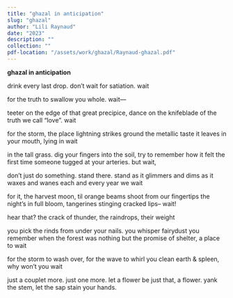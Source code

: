 ```yaml
---
title: "ghazal in anticipation"
slug: "ghazal"
author: "Lili Raynaud"
date: "2023"
description: ""
collection: ""
pdf-location: "/assets/work/ghazal/Raynaud-ghazal.pdf"
---
```


**ghazal in anticipation**

drink every last drop. don’t wait for satiation. wait

for the truth to swallow you whole. wait—

teeter on the edge of that great precipice, dance on the knifeblade
of the truth we call “love”. wait

for the storm, the place lightning strikes ground
the metallic taste it leaves in your mouth, lying in wait

in the tall grass. dig your fingers into the soil, try to remember
how it felt the first time someone tugged at your arteries. but wait,

don’t just do something. stand there. stand as it glimmers and dims
as it waxes and wanes each and every year we wait

for it, the harvest moon, til orange beams shoot from our fingertips
the night’s in full bloom, tangerines stinging cracked lips– wait!

hear that?
the crack of thunder, the raindrops, their weight

you pick the rinds from under your nails. you whisper fairydust
you remember when the forest was nothing but the promise of shelter, a place to wait

for the storm to wash over, for the wave to whirl you clean
earth & spleen, why won’t you wait

just a couplet more. just one more. let a flower be just that, a flower.
yank the stem, let the sap stain your hands.
